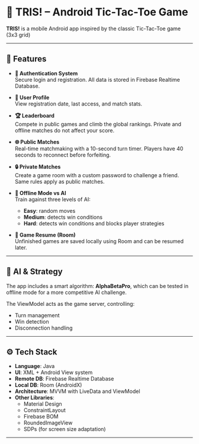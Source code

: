 # 📱 TRIS! – Android Tic-Tac-Toe Game

**TRIS!** is a mobile Android app inspired by the classic Tic-Tac-Toe game (3x3 grid)

---

## 📱 Features

- **🔐 Authentication System**  
  Secure login and registration. All data is stored in Firebase Realtime Database.

- **👤 User Profile**  
  View registration date, last access, and match stats.

- **🏆 Leaderboard**  
  Compete in public games and climb the global rankings. Private and offline matches do not affect your score.

- **🌐 Public Matches**  
  Real-time matchmaking with a 10-second turn timer. Players have 40 seconds to reconnect before forfeiting.

- **🔒 Private Matches**  
  Create a game room with a custom password to challenge a friend. Same rules apply as public matches.

- **🤖 Offline Mode vs AI**  
  Train against three levels of AI:
  - **Easy**: random moves
  - **Medium**: detects win conditions
  - **Hard**: detects win conditions and blocks player strategies

- **💾 Game Resume (Room)**  
  Unfinished games are saved locally using Room and can be resumed later.

---

## 🧠 AI & Strategy

The app includes a smart algorithm: **AlphaBetaPro**, which can be tested in offline mode for a more competitive AI challenge.

The ViewModel acts as the game server, controlling:
- Turn management
- Win detection
- Disconnection handling

---

## ⚙️ Tech Stack

- **Language**: Java
- **UI**: XML + Android View system
- **Remote DB**: Firebase Realtime Database
- **Local DB**: Room (AndroidX)
- **Architecture**: MVVM with LiveData and ViewModel
- **Other Libraries**:
  - Material Design
  - ConstraintLayout
  - Firebase BOM
  - RoundedImageView
  - SDPs (for screen size adaptation)

---
